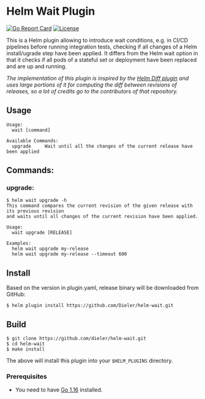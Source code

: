 # Helm Wait Plugin
[![Go Report Card](https://goreportcard.com/badge/github.com/dieler/helm-wait)](https://goreportcard.com/report/github.com/dieler/helm-wait)
[![License](https://img.shields.io/badge/License-Apache%202.0-blue.svg)](https://github.com/dieler/helm-wait/blob/master/LICENSE)

This is a Helm plugin allowing to introduce wait conditions, e.g. in CI/CD pipelines before running integration tests,
checking if all changes of a Helm install/ugrade step have been applied.
It differs from the Helm wait option in that it checks if all pods of a stateful set or deployment have been replaced and are up and running.

*The implementation of this plugin is inspired by the [Helm Diff plugin](https://github.com/databus23/helm-diff)
and uses large portions of it for computing the diff between revisions of releases,
so a lot of credits go to the contributors of that repository.*

## Usage

```
Usage:
  wait [command]

Available Commands:
  upgrade     Wait until all the changes of the current release have been applied
```

## Commands:

### upgrade:

```shell
$ helm wait upgrade -h
This command compares the current revision of the given release with its previous revision
and waits until all changes of the current revision have been applied.

Usage:
  wait upgrade [RELEASE]

Examples:
  helm wait upgrade my-release
  helm wait upgrade my-release --timeout 600
```

## Install

Based on the version in plugin.yaml, release binary will be downloaded from GitHub:
```shell
$ helm plugin install https://github.com/Dieler/helm-wait.git
```

## Build

```shell
$ git clone https://github.com/dieler/helm-wait.git
$ cd helm-wait
$ make install
```

The above will install this plugin into your `$HELM_PLUGINS` directory.

### Prerequisites

- You need to have [Go 1.16](http://golang.org) installed.

